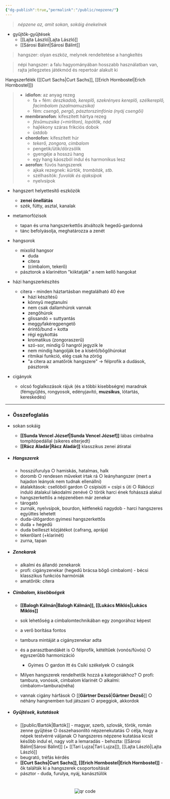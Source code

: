 ```yaml
---
{"dg-publish":true,"permalink":"/public/nepzene/"}
---
```


> *népzene az, amit sokan, sokáig énekelnek*

- gyűjtők-gyűjtések
	- [[Lajta László\|Lajta László]]
	- [[Sárosi Bálint\|Sárosi Bálint]]

>  hangszer: olyan eszköz, melynek rendeltetése a hangkeltés

>  népi hangszer: a falu hagyományában hosszabb használatban van, rajta jellegzetes játékmód és repertoár alakult ki

Hangszerfélék ([[Curt Sachs\|Curt Sachs]], [[Erich Hornbostel\|Erich Hornbostel]])
> - **idiofon**: az anyag rezeg
> 	- fa + fém: *deszkadob, kereplő, szekrényes kereplő, szélkereplő, facimbalom (szalmamuzsika)*
> 	- fém: *csengő, pergő, pásztorszimfónia (nyáj csengői)*
> - **membranofon**: kifeszített hártya rezeg
> 	- *fésűmuzsika (=mirliton), lopótők, nád*
> 	- hajlékony száras frikciós dobok
> 	- üstdob
> - **chordofon**: kifeszített húr
> 	- *tekerő, zongora, cimbalom*
> 	- pengetik/ütik/dörzsölik
> 	- gyengéje a hosszú hang
> 	- egy hang káoszból indul és harmonikus lesz
> - **aerofon**: fúvós hangszerek
> 	- ajkak rezegnek: *kürtök, trombiták, stb.*
> 	- szélhasítók: *fuvolák és ajaksípok*
> 	- nyelvsípok

- hangszert helyettesítő eszközök
	- **zenei önellátás**
	- szék, fütty, asztal, kanalak

- metamorfózisok
	- tapan és urna hangszerkettős átváltozik hegedű-gardonná
	- tánc befolyásolja, meghatározza a zenét

- hangsorok
	- mixolíd hangsor
		- duda
		- citera
		- (cimbalom, tekerő)
	- pásztorok a klarinéton "kiiktatják" a nem kellő hangokat

- házi hangszerkészítés
	- citera - minden háztartásban megtalálható 40 éve
		- házi készítésű
		- könnyű megtanulni
		- nem csak dallamhúrok vannak
		- zengőhúrok
		- glissandó = suttyantás
		- meggyfakéregpengető
		- érintő/bund = kotta
		- régi egykottás
		- kromatikus (zongoraszerű)
		- szó-sor, mindig G hangról jegyzik le
		- nem mindig hangolják be a kísérő/bőgőhúrokat
		- ritmikai funkció, elég csak ha zörög
		- "a citera az amatőrök hangszere" -> félprofik a dudások, pásztorok
- cigányok
	- olcsó foglalkozások rájuk (és a többi kisebbségre) maradnak (fémgyűjtés, rongyosok, edényjavító, **muzsikus**, lótartás, kereskedés)

----------
- ### Összefoglalás
- sokan sokáig

	- **[[Sunda Vencel József\|Sunda Vencel József]]** lábas cimbalma tompítópedállal (sikeres elterjedt)
	- **[[Rácz Aladár\|Rácz Aladár]]** klasszikus zenei átiratai

- ##### Hangszerek
	- hosszúfurulya
		○ hamiskás, hatalmas, halk
	- doromb
		○ rendesen műveket írtak rá
		○ leányhangszer (mert a hajadon leányok nem tudnak ellenállni)
	- átalakítások: csellóból gardon
		○ csipisüti = csípi s üti
		○ Rákóczi induló átalakul lakodalmi zenévé
		○ török harci ének fohásszá alakul
	- hangszerkettős a népzenében már zenekar
	- tárogató
	- zurnák, nyelvsípok, bourdon, kétfenekű nagydob - harci hangszeres együttes lehetett
	- duda-ütőgardon gyimesi hangszerkettős
	- duda + hegedű
	- duda beilleszt közjátékot (cafrang, aprája)
	- tekerőlant (+klarinét)
	- zurna, tapan

- ##### Zenekarok
	- alkalmi és állandó zenekarok
	- profi: cigányzenekar (hegedű brácsa bőgő cimbalom) - bécsi klasszikus funkciós harmóniák
	- amatőrök: citera

- ##### Cimbalom, kisebbségek
	- **[[Balogh Kálmán\|Balogh Kálmán]], [[Lukács Miklós\|Lukács Miklós]]**
	- sok lehetőség a cimbalomtechnikában egy zongorához képest
	- a verő borítása fontos
	- tambura mintáját a cigányzenekar adta
	- és a parasztbandákét is
		○ félprofik, kétéltűek (vonós/fúvós)
		○ egyszerűbb harmonizáció
		- Gyimes
		○ gardon itt és Csíki székelyek
		○ csángók


	- Milyen hangszerek rendelhetők hozzá a kategoriákhoz?
		○ profi: tambura, vonósok, cimbalom klarinét
		○ alkalmi: cimbalom=tambura(néha)
	- vannak cigány hárfások
		○ [[**Gärtner Dezső**\|**Gärtner Dezső**]]
		○ néhány hangnemben tud játszani
		○ arpeggiok, akkordok

- ##### Gyűjtések, kutatások
	- [[public/Bartók\|Bartók]] - magyar, szerb, szlovák, török, román zenne gyűjtése
		○ összehasonlító népzenekutatás
		○ célja, hogy a népek testvérré váljanak
		○ hangszeres népzene kutatása kicsit később indul el, nagy volt a lemaradás - behozta: [[Sárosi Bálint\|Sárosi Bálint]] (+ [[Tari Lujza\|Tari Lujza]]), [[Lajta László\|Lajta László]]
	- beugrató, tréfás kérdés
	- **[[Curt Sachs\|Curt Sachs]], [[Erich Hornbostel\|Erich Hornbostel]]** - ők találták ki a hangszerek csoportosítását
	- pásztor - duda, furulya, nyáj, kanásztülök





#
<p style="text-align: center;"><img src="https://chart.googleapis.com/chart?cht=qr&chl=https://notes.andrasdenes.com/nepzene&chs=180x180&choe=UTF-8&chld=L|2" alt="qr code"></p>

